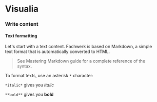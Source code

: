 # Visualia

### Write content

#### Text formatting

Let's start with a text content. Fachwerk is based on Markdown, a simple text format that is automatically converted to HTML.

> See <f-link to="https://guides.github.com/features/mastering-markdown">Mastering Markdown</f-link> guide for a complete reference of the syntax.

To format texts, use an asterisk `*` character:

`*italic*` gives you _italic_

`**bold**` gives you **bold**
